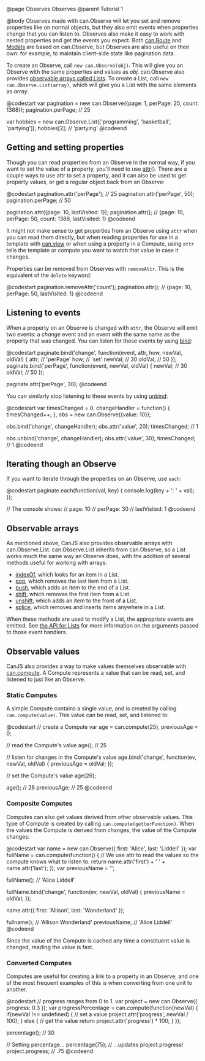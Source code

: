 @page Observes Observes
@parent Tutorial 1

@body
Observes made with can.Observe will let you set and remove properties like on
normal objects, but they also emit events when properties change that you can
listen to. Observes also make it easy to work with nested properties and get the
events you expect. Both [can.Route](../docs/can.route.html) and [Models](../docs/can.Model.html) are based on can.Observe, but
Observes are also useful on their own: for example, to maintain client-side
state like pagination data.

To create an Observe, call `new can.Observe(obj)`. This will give you an Observe
with the same properties and values as _obj_. can.Observe also provides
[observable arrays called Lists](../docs/can.Observe.List.html). To create a List, call `new
can.Observe.List(array)`, which will give you a List with the same elements as
_array_.

@codestart
var pagination = new can.Observe({page: 1, perPage: 25, count: 1388});
pagination.perPage; // 25

var hobbies = new can.Observe.List(['programming', 'basketball', 'partying']);
hobbies[2]; // 'partying'
@codeend

## Getting and setting properties

Though you can read properties from an Observe in the normal way, if you want to
set the value of a property, you'll need to use [attr](../docs/can.Observe.prototype.attr.html)(). There are a couple
ways to use attr to set a property, and it can also be used to get property
values, or get a regular object back from an Observe:

@codestart
pagination.attr('perPage');     // 25
pagination.attr('perPage', 50);
pagination.perPage;             // 50

pagination.attr({page: 10, lastVisited: 1});
pagination.attr(); // {page: 10, perPage: 50, count: 1388, lastVisited: 1}
@codeend

It might not make sense to get properties from an Observe using `attr` when you
can read them directly, but when reading properties for use in a template with
[can.view](../docs/can.view.html) or when using a property in a Compute, using `attr` tells the
template or compute you want to watch that value in case it changes.

Properties can be removed from Observes with `removeAttr`. This is the
equivalent of the `delete` keyword:

@codestart
pagination.removeAttr('count');
pagination.attr(); // {page: 10, perPage: 50, lastVisited: 1}
@codeend

## Listening to events

When a property on an Observe is changed with `attr`, the Observe will emit two
events: a _change_ event and an event with the same name as the property that
was changed. You can listen for these events by using
[bind](../docs/can.Observe.prototype.bind.html):

@codestart
paginate.bind('change', function(event, attr, how, newVal, oldVal) {
	attr;   // 'perPage'
	how;    // 'set'
	newVal; // 30
	oldVal; // 50
});
paginate.bind('perPage', function(event, newVal, oldVal) {
	newVal; // 30
	oldVal; // 50
});

paginate.attr('perPage', 30);
@codeend

You can similarly stop listening to these events by using [unbind](../docs/can.Observe.prototype.unbind.html):

@codestart
var timesChanged = 0,
	changeHandler = function() { timesChanged++; },
	obs = new can.Observe({value: 10});

obs.bind('change', changeHandler);
obs.attr('value', 20);
timesChanged; // 1

obs.unbind('change', changeHandler);
obs.attr('value', 30);
timesChanged; // 1
@codeend

## Iterating though an Observe

If you want to iterate through the properties on an Observe, use `each`:

@codestart
paginate.each(function(val, key) {
	console.log(key + ': ' + val);
});

// The console shows:
// page: 10
// perPage: 30
// lastVisited: 1
@codeend

## Observable arrays

As mentioned above, CanJS also provides observable arrays with can.Observe.List.
can.Observe.List inherits from can.Observe, so a List works much the same way an
Observe does, with the addition of several methods useful for working with
arrays:

- [indexOf](../docs/can.Observe.List.prototype.indexOf.html), which looks for an item in a
List.
- [pop](../docs/can.Observe.List.prototype.pop.html), which removes the last item from a
List.
- [push](../docs/can.Observe.List.prototype.push.html), which adds an item to the end of a
List.
- [shift](../docs/can.Observe.List.prototype.shift.html), which removes the first item from
a List.
- [unshift](../docs/can.Observe.List.prototype.unshift.html), which adds an item to the front
of a List.
- [splice](../docs/can.Observe.List.prototype.splice.html), which removes and inserts items
anywhere in a List.

When these methods are used to modify a List, the appropriate events are emitted. See [the API for Lists](../docs/can.Observe.List.html) for more information on the
arguments passed to those event handlers.

## Observable values

CanJS also provides a way to make values themselves observable with
[can.compute](../docs/can.compute.html). A Compute represents a value that can be read, set,
and listened to just like an Observe.

### Static Computes

A simple Compute contains a single value, and is created by calling
`can.compute(value)`. This value can be read, set, and listened to:

@codestart
// create a Compute
var age = can.compute(25),
	previousAge = 0;

// read the Compute's value
age(); // 25

// listen for changes in the Compute's value
age.bind('change', function(ev, newVal, oldVal) {
	previousAge = oldVal;
});

// set the Compute's value
age(26);

age();       // 26
previousAge; // 25
@codeend

### Composite Computes

Computes can also get values derived from other observable values. This type of
Compute is created by calling `can.compute(getterFunction)`. When the values
the Compute is derived from changes, the value of the Compute changes:

@codestart
var name = new can.Observe({
	first: 'Alice',
	last: 'Liddell'
});
var fullName = can.compute(function() {
	// We use attr to read the values so the compute knows what to listen to.
	return name.attr('first') + ' ' + name.attr('last');
});
var previousName = '';

fullName();   // 'Alice Liddell'

fullName.bind('change', function(ev, newVal, oldVal) {
	previousName = oldVal;
});

name.attr({
	first: 'Allison',
	last: 'Wonderland'
});

fullname();   // 'Allison Wonderland'
previousName; // 'Alice Liddell'
@codeend

Since the value of the Compute is cached any time a constituent value is
changed, reading the value is fast.

### Converted Computes

Computes are useful for creating a link to a property in an Observe, and one of
the most frequent examples of this is when converting from one unit to another.

@codestart
// progress ranges from 0 to 1.
var project = new can.Observe({ progress: 0.3 });
var progressPercentage = can.compute(function(newVal) {
	if(newVal !== undefined) {
		// set a value
		project.attr('progress', newVal / 100);
	} else {
		// get the value
		return project.attr('progress') * 100;
	}
});

percentage();     // 30

// Setting percentage...
percentage(75);
// ...updates project.progress!
project.progress; // .75
@codeend
